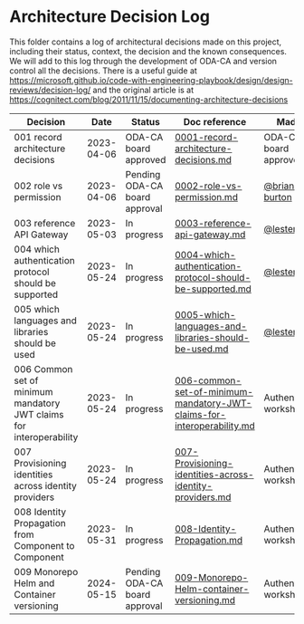 # Architecture Decision Log

This folder contains a log of architectural decisions made on this project, including their status, context, the decision and the known consequences. We will add to this log through the development of ODA-CA and version control all the decisions. There is a useful guide at https://microsoft.github.io/code-with-engineering-playbook/design/design-reviews/decision-log/ and the original article is at https://cognitect.com/blog/2011/11/15/documenting-architecture-decisions


| Decision | Date | Status | Doc reference | Made By |
|----------|-------|-------|---------------|---------|
| 001 record architecture decisions | 2023-04-06 | ODA-CA board approved | [0001-record-architecture-decisions.md](0001-record-architecture-decisions.md) |   ODA-CA board approved   |
| 002 role vs permission | 2023-04-06 | Pending ODA-CA board approval | [0002-role-vs-permission.md](0002-role-vs-permission.md) |   [@brian-burton](https://www.github.com/brian-burton)   |
| 003 reference API Gateway | 2023-05-03 | In progress | [0003-reference-api-gateway.md](0003-reference-api-gateway.md) |   [@lesterthomas](https://www.github.com/lesterthomas)   |
| 004 which authentication protocol should be supported | 2023-05-24 | In progress | [0004-which-authentication-protocol-should-be-supported.md](0004-which-authentication-protocol-should-be-supported.md) |   [@lesterthomas](https://www.github.com/lesterthomas)   |
| 005 which languages and libraries should be used | 2023-05-24 | In progress | [0005-which-languages-and-libraries-should-be-used.md](0005-which-languages-and-libraries-should-be-used.md) |   [@lesterthomas](https://www.github.com/lesterthomas)   |
| 006 Common set of minimum mandatory JWT claims for interoperability | 2023-05-24 | In progress | [006-common-set-of-minimum-mandatory-JWT-claims-for-interoperability.md](006-common-set-of-minimum-mandatory-JWT-claims-for-interoperability.md) |  Authentication workshop |
| 007 Provisioning identities across identity providers | 2023-05-24 | In progress | [007-Provisioning-identities-across-identity-providers.md](007-Provisioning-identities-across-identity-providers.md) |  Authentication workshop |
| 008 Identity Propagation from Component to Component | 2023-05-31 | In progress | [008-Identity-Propagation.md](008-Identity-Propagation.md) |  Authentication workshop |
| 009 Monorepo Helm and Container versioning | 2024-05-15 | Pending ODA-CA board approval | [009-Monorepo-Helm-container-versioning.md](009-Monorepo-Helm-container-versioning.md) |  Authentication workshop |
